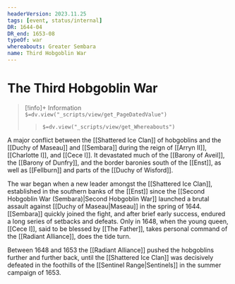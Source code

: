```yaml
---
headerVersion: 2023.11.25
tags: [event, status/internal]
DR: 1644-04
DR_end: 1653-08
typeOf: war
whereabouts: Greater Sembara
name: Third Hobgoblin War
---
```

# The Third Hobgoblin War
>[!info]+ Information  
> `$=dv.view("_scripts/view/get_PageDatedValue")`  
>> `$=dv.view("_scripts/view/get_Whereabouts")`

A major conflict between the [[Shattered Ice Clan]] of hobgoblins and the [[Duchy of Maseau]] and [[Sembara]] during the reign of [[Arryn II]], [[Charlotte I]], and [[Cece I]]. It devastated much of the [[Barony of Aveil]], the [[Barony of Dunfry]], and the border baronies south of the [[Enst]], as well as [[Fellburn]] and parts of the [[Duchy of Wisford]]. 

The war began when a new leader amongst the [[Shattered Ice Clan]], established in the southern banks of the [[Enst]] since the [[Second Hobgoblin War (Sembara)|Second Hobgoblin War]] launched a brutal assault against [[Duchy of Maseau|Maseau]] in the spring of 1644. [[Sembara]] quickly joined the fight, and after brief early success, endured a long series of setbacks and defeats. Only in 1648, when the young queen, [[Cece I]], said to be blessed by [[The Father]], takes personal command of the [[Radiant Alliance]], does the tide turn.

Between 1648 and 1653 the [[Radiant Alliance]] pushed the hobgoblins further and further back, until the [[Shattered Ice Clan]] was decisively defeated in the foothills of the [[Sentinel Range|Sentinels]] in the summer campaign of 1653. 
